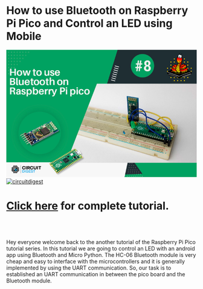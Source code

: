 # How to use Bluetooth on Raspberry Pi Pico and Control an LED using Mobile

<img src="https://github.com/Circuit-Digest/Raspberry_Pi_Pico_Tutorial/blob/main/T8_bluetooth_pico_hc05_led_blink/images/T7_How-to-Use-Bluetooth-on-Raspberry-Pi.jpg" alt="alt_text" title="image_tooltip">


<br>
<a href="https://circuitdigest.com/microcontroller-projects/how-to-use-bluetooth-on-raspberry-pi-pico-and-control-led-using-mobile"><img src="https://img.shields.io/static/v1?label=&labelColor=505050&message=ADC ON RASPBERRY PI PICO CIRCUIT DIGEST&color=%230076D6&style=social&logo=google-chrome&logoColor=%230076D6" alt="circuitdigest"/></a>
<br>

[<h1>Click here](https://circuitdigest.com/microcontroller-projects/how-to-use-bluetooth-on-raspberry-pi-pico-and-control-led-using-mobile) for complete tutorial.</h1>

<br>

<br>
<br>
Hey everyone welcome back to the another tutorial of the Raspberry Pi Pico tutorial series. In this tutorial we are going to control an LED with an android app using Bluetooth and Micro Python. The HC-06 Bluetooth module is very cheap and easy to interface with the microcontrollers and it is generally implemented by using the UART communication. So, our task is to established an UART communication in between the pico board and the Bluetooth module.
<br>

